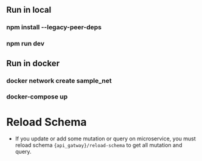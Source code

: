 ## Run in local

### npm install --legacy-peer-deps

### npm run dev

## Run in docker

### docker network create sample_net

### docker-compose up

# Reload Schema

- If you update or add some mutation or query on microservice, you must reload schema `{api_gatway}/reload-schema` to get all mutation and query.
